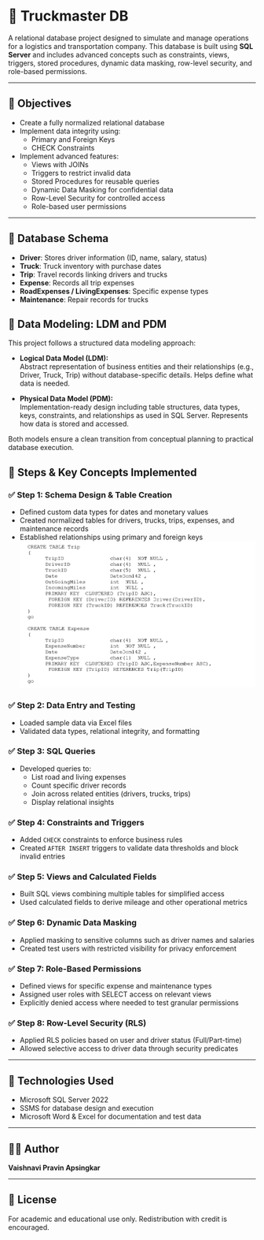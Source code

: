 # 🚛 Truckmaster DB

A relational database project designed to simulate and manage operations for a logistics and transportation company. This database is built using **SQL Server** and includes advanced concepts such as constraints, views, triggers, stored procedures, dynamic data masking, row-level security, and role-based permissions.

---

## 📌 Objectives

- Create a fully normalized relational database
- Implement data integrity using:
  - Primary and Foreign Keys
  - CHECK Constraints
- Implement advanced features:
  - Views with JOINs
  - Triggers to restrict invalid data
  - Stored Procedures for reusable queries
  - Dynamic Data Masking for confidential data
  - Row-Level Security for controlled access
  - Role-based user permissions

---

## 🧱 Database Schema

- **Driver**: Stores driver information (ID, name, salary, status)
- **Truck**: Truck inventory with purchase dates
- **Trip**: Travel records linking drivers and trucks
- **Expense**: Records all trip expenses
- **RoadExpenses / LivingExpenses**: Specific expense types
- **Maintenance**: Repair records for trucks

## 🧩 Data Modeling: LDM and PDM

This project follows a structured data modeling approach:

- **Logical Data Model (LDM):**  
  Abstract representation of business entities and their relationships (e.g., Driver, Truck, Trip) without database-specific details. Helps define what data is needed.

- **Physical Data Model (PDM):**  
  Implementation-ready design including table structures, data types, keys, constraints, and relationships as used in SQL Server. Represents how data is stored and accessed.

Both models ensure a clean transition from conceptual planning to practical database execution.


## 🔧 Steps & Key Concepts Implemented

### ✅ Step 1: Schema Design & Table Creation
- Defined custom data types for dates and monetary values
- Created normalized tables for drivers, trucks, trips, expenses, and maintenance records
- Established relationships using primary and foreign keys
![Example: Table Creation](https://github.com/VaishnaviApsingkar/Truckmaster_DB/blob/main/images/Step2_creating_data.png)
### ✅ Step 2: Data Entry and Testing
- Loaded sample data via Excel files
- Validated data types, relational integrity, and formatting

### ✅ Step 3: SQL Queries
- Developed queries to:
  - List road and living expenses
  - Count specific driver records
  - Join across related entities (drivers, trucks, trips)
  - Display relational insights

### ✅ Step 4: Constraints and Triggers
- Added `CHECK` constraints to enforce business rules
- Created `AFTER INSERT` triggers to validate data thresholds and block invalid entries

### ✅ Step 5: Views and Calculated Fields
- Built SQL views combining multiple tables for simplified access
- Used calculated fields to derive mileage and other operational metrics

### ✅ Step 6: Dynamic Data Masking
- Applied masking to sensitive columns such as driver names and salaries
- Created test users with restricted visibility for privacy enforcement

### ✅ Step 7: Role-Based Permissions
- Defined views for specific expense and maintenance types
- Assigned user roles with SELECT access on relevant views
- Explicitly denied access where needed to test granular permissions

### ✅ Step 8: Row-Level Security (RLS)
- Applied RLS policies based on user and driver status (Full/Part-time)
- Allowed selective access to driver data through security predicates

---

## 💼 Technologies Used

- Microsoft SQL Server 2022 
- SSMS for database design and execution
- Microsoft Word & Excel for documentation and test data

---

## 👩‍💻 Author

**Vaishnavi Pravin Apsingkar**  

---

## 📜 License

For academic and educational use only. Redistribution with credit is encouraged.
